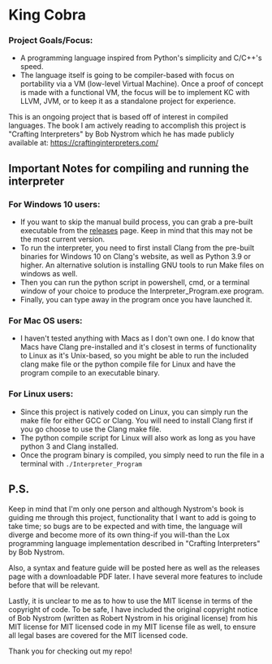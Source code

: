 # King Cobra
### Project Goals/Focus:
  - A programming language inspired from Python's simplicity and C/C++'s speed.
  - The language itself is going to be compiler-based with focus on portability via a VM (low-level Virtual Machine). Once a proof of concept is made with a functional VM, the focus will be to implement KC with LLVM, JVM, or to keep it as a standalone project for experience.

This is an ongoing project that is based off of interest in compiled languages.
The book I am actively reading to accomplish this project is "Crafting Interpreters" by Bob Nystrom which he has made publicly available at: https://craftinginterpreters.com/


## Important Notes for compiling and running the interpreter

### For Windows 10 users:
- If you want to skip the manual build process, you can grab a pre-built executable from the [releases](https://github.com/mali5820k/KC-Programming-Language/releases) page. Keep in mind that this may not be the most current version.
- To run the interpreter, you need to first install Clang from the pre-built binaries for Windows 10 on Clang's website, as well as Python 3.9 or higher. An alternative solution is installing GNU tools to run Make files on windows as well. 
- Then you can run the python script in powershell, cmd, or a terminal window of your choice to produce the Interpreter_Program.exe program. 
- Finally, you can type away in the program once you have launched it.

### For Mac OS users:
- I haven't tested anything with Macs as I don't own one. I do know that Macs have Clang pre-installed and it's closest in terms of functionality to Linux as it's Unix-based, so you might be able to run the included clang make file or the python compile file for Linux and have the program compile to an executable binary.

### For Linux users:
- Since this project is natively coded on Linux, you can simply run the make file for either GCC or Clang. You will need to install Clang first if you go choose to use the Clang make file. 
- The python compile script for Linux will also work as long as you have python 3 and Clang installed. 
- Once the program binary is compiled, you simply need to run the file in a terminal with
  ```./Interpreter_Program```

## P.S.
Keep in mind that I'm only one person and although Nystrom's book is guiding me through this project, functionality that I want to add is going to take time; so bugs are to be expected and with time, the language will diverge and become more of its own thing-if you will-than the Lox programming language implementation described in "Crafting Interpreters" by Bob Nystrom.

Also, a syntax and feature guide will be posted here as well as the releases page with a downloadable PDF later. I have several more features to include before that will be relevant. 

Lastly, it is unclear to me as to how to use the MIT license in terms of the copyright of code. To be safe, I have included the original copyright notice of Bob Nystrom (written as Robert Nystrom in his original license) from his MIT license for MIT licensed code in my MIT license file as well, to ensure all legal bases are covered for the MIT licensed code.

Thank you for checking out my repo!
